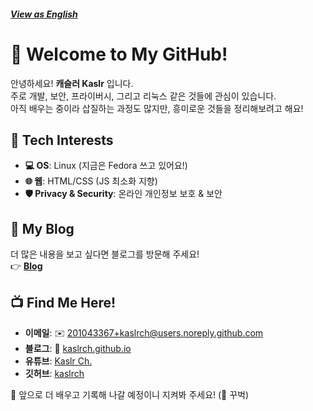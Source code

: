 ##### [View as English](README.md)
# 👋 Welcome to My GitHub!

안녕하세요! **캐슬러 Kaslr** 입니다.  
주로 개발, 보안, 프라이버시, 그리고 리눅스 같은 것들에 관심이 있습니다.  
아직 배우는 중이라 삽질하는 과정도 많지만, 흥미로운 것들을 정리해보려고 해요!  

## 🔧 Tech Interests  

- **💻 OS**: Linux (지금은 Fedora 쓰고 있어요!)  
- **🌐 웹**: HTML/CSS (JS 최소화 지향)  
- **🛡️ Privacy & Security**: 온라인 개인정보 보호 & 보안  

## 📂 My Blog  

더 많은 내용을 보고 싶다면 블로그를 방문해 주세요!  
👉 **[Blog](https://kaslrch.github.io/)**  

## 📺 Find Me Here!  

- **이메일**: ✉️ [201043367+kaslrch@users.noreply.github.com](mailto:75514073g@mozmail.com)  
- **블로그**: 📂 [kaslrch.github.io](https://kaslrch.github.io/)  
- **유튜브**: [Kaslr Ch.](https://www.youtube.com/@KaslrCh)   
- **깃허브**: [kaslrch](https://github.com/kaslrch)

🚀 앞으로 더 배우고 기록해 나갈 예정이니 지켜봐 주세요! (🙇‍ 꾸벅)  
